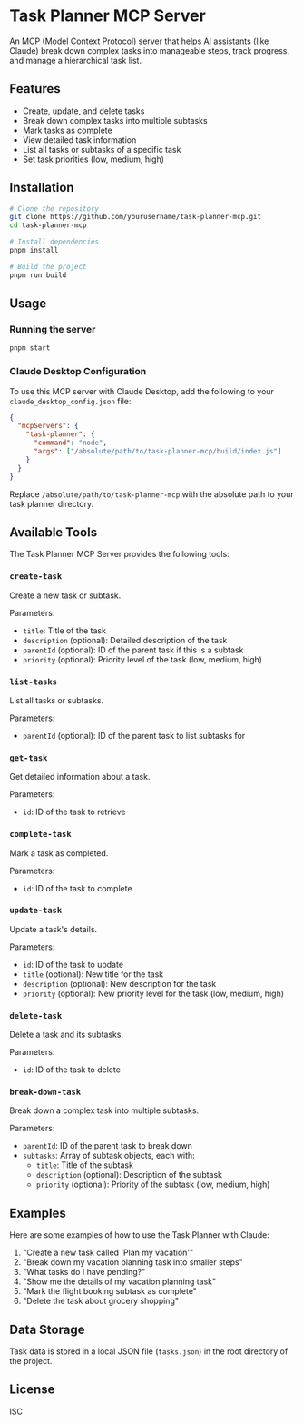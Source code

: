# Task Planner MCP Server

An MCP (Model Context Protocol) server that helps AI assistants (like Claude) break down complex tasks into manageable steps, track progress, and manage a hierarchical task list.

## Features

- Create, update, and delete tasks
- Break down complex tasks into multiple subtasks
- Mark tasks as complete
- View detailed task information
- List all tasks or subtasks of a specific task
- Set task priorities (low, medium, high)

## Installation

```bash
# Clone the repository
git clone https://github.com/yourusername/task-planner-mcp.git
cd task-planner-mcp

# Install dependencies
pnpm install

# Build the project
pnpm run build
```

## Usage

### Running the server

```bash
pnpm start
```

### Claude Desktop Configuration

To use this MCP server with Claude Desktop, add the following to your `claude_desktop_config.json` file:

```json
{
  "mcpServers": {
    "task-planner": {
      "command": "node",
      "args": ["/absolute/path/to/task-planner-mcp/build/index.js"]
    }
  }
}
```

Replace `/absolute/path/to/task-planner-mcp` with the absolute path to your task planner directory.

## Available Tools

The Task Planner MCP Server provides the following tools:

### `create-task`

Create a new task or subtask.

Parameters:

- `title`: Title of the task
- `description` (optional): Detailed description of the task
- `parentId` (optional): ID of the parent task if this is a subtask
- `priority` (optional): Priority level of the task (low, medium, high)

### `list-tasks`

List all tasks or subtasks.

Parameters:

- `parentId` (optional): ID of the parent task to list subtasks for

### `get-task`

Get detailed information about a task.

Parameters:

- `id`: ID of the task to retrieve

### `complete-task`

Mark a task as completed.

Parameters:

- `id`: ID of the task to complete

### `update-task`

Update a task's details.

Parameters:

- `id`: ID of the task to update
- `title` (optional): New title for the task
- `description` (optional): New description for the task
- `priority` (optional): New priority level for the task (low, medium, high)

### `delete-task`

Delete a task and its subtasks.

Parameters:

- `id`: ID of the task to delete

### `break-down-task`

Break down a complex task into multiple subtasks.

Parameters:

- `parentId`: ID of the parent task to break down
- `subtasks`: Array of subtask objects, each with:
  - `title`: Title of the subtask
  - `description` (optional): Description of the subtask
  - `priority` (optional): Priority of the subtask (low, medium, high)

## Examples

Here are some examples of how to use the Task Planner with Claude:

1. "Create a new task called 'Plan my vacation'"
2. "Break down my vacation planning task into smaller steps"
3. "What tasks do I have pending?"
4. "Show me the details of my vacation planning task"
5. "Mark the flight booking subtask as complete"
6. "Delete the task about grocery shopping"

## Data Storage

Task data is stored in a local JSON file (`tasks.json`) in the root directory of the project.

## License

ISC
